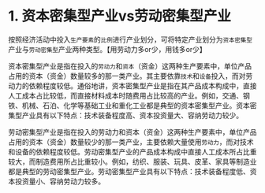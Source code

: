 # 1. 资本密集型产业vs劳动密集型产业

按照经济活动中投入`生产要素`的`比例`进行产业划分，可将特定产业划分为`资本密集型`产业与`劳动密集型`产业两种类型。【用劳动力多or少，用钱多or少】

资本密集型产业是指在投入的`劳动力`和`资本`（资金）这两种生产要素中，单位产品占用的资本（资金）数量较多的那一类产业。其主要依靠`技术`和`设备`投入，而对劳动力的依赖程度较低。通俗地讲，资本密集型产业是指在其产品成本构成中，直接人工成本占比较低，而直接材料成本时随费用占比较高的产业。例如，交通、钢铁、机械、石泊、化学等基础工业和重化工业都是典型的资本密集型产业。资本密集型产业具有以下特点：技术装备程度高、资本投资量大、容纳劳动力较少。

劳动密集型产业是指在投入的劳动力和资本（资金）这两种生产要素中，单位产品占用的资本（资金）数量较少的那一类产业，主要依赖大量使用`劳动力`，而对技术和设备的依赖程度较低。劳动密集型产业的产品成本构成中直接人工成本所占比重较大，而制造费用所占比重较小。例如，纺织、服装、玩具、皮革、家具等制造业都是典型的劳动密集型产业。劳动密集型产业具有以下特点：技术装备程度低、资本投资量小、容纳劳动力较多。
